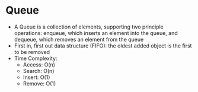 # Queue
* A Queue is a collection of elements, supporting two principle operations: enqueue, which inserts an element into the queue, and dequeue, which removes an element from the queue
* First in, first out data structure (FIFO): the oldest added object is the first to be removed
* Time Complexity:
	* Access: O(n)
	* Search: O(n)
	* Insert: O(1)
	* Remove: O(1)
